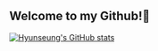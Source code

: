 ## Welcome to my Github!👋

[![Hyunseung's GitHub stats](https://github-readme-stats.vercel.app/api?username=hyvnsevng&theme=holi)](https://github.com/anuraghazra/github-readme-stats)

<!--
**hyvnsevng/hyvnsevng** is a ✨ _special_ ✨ repository because its `README.md` (this file) appears on your GitHub profile.

Here are some ideas to get you started:

- 🔭 I’m currently working on ...
- 🌱 I’m currently learning ...
- 👯 I’m looking to collaborate on ...
- 🤔 I’m looking for help with ...
- 💬 Ask me about ...
- 📫 How to reach me: ...
- 😄 Pronouns: ...
- ⚡ Fun fact: ...
-->
